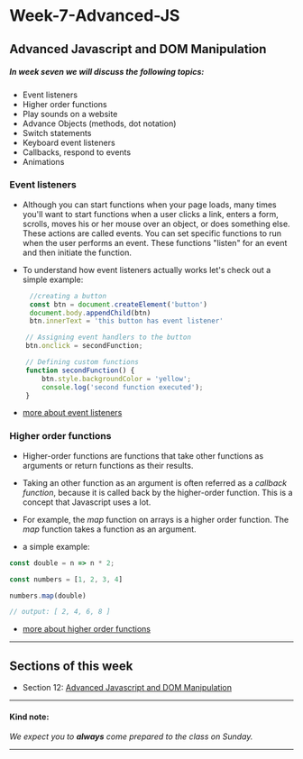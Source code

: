 # Week-7-Advanced-JS
## Advanced Javascript and DOM Manipulation

##### In week seven we will discuss the following topics:
- Event listeners
- Higher order functions
- Play sounds on a website
- Advance Objects (methods, dot notation)
- Switch statements
- Keyboard event listeners
- Callbacks, respond to events
- Animations

### Event listeners

+ Although you can start functions when your page loads, many times you'll want to start functions when a user clicks a link, enters a form, scrolls, moves his or her mouse over an object, or does something else. These actions are called events. You can set specific functions to run when the user performs an event. These functions "listen" for an event and then initiate the function.

- To understand how event listeners actually works let's check out a simple example:
```javascript
     //creating a button 
     const btn = document.createElement('button')
     document.body.appendChild(btn)
     btn.innerText = 'this button has event listener'

    // Assigning event handlers to the button
    btn.onclick = secondFunction;

    // Defining custom functions  
    function secondFunction() {
        btn.style.backgroundColor = 'yellow';
        console.log('second function executed');
    }
```

- [more about event listeners](https://developer.mozilla.org/en-US/docs/Web/API/EventTarget/addEventListener)


### Higher order functions

+ Higher-order functions are functions that take other functions as arguments or return functions as their results.

+ Taking an other function as an argument is often referred as a *callback function*, because it is called back by the higher-order function. This is a concept that Javascript uses a lot.

+ For example, the *map* function on arrays is a higher order function. The *map* function takes a function as an argument.

- a simple example:

```javascript
const double = n => n * 2;

const numbers = [1, 2, 3, 4]

numbers.map(double)

// output: [ 2, 4, 6, 8 ]
```

- [more about higher order functions](https://dev.to/damcosset/higher-order-functions-in-javascript-4j8b)

---

## Sections of this week

- Section 12: [Advanced Javascript and DOM Manipulation](https://www.udemy.com/the-complete-web-development-bootcamp/learn/lecture/12383928#overview)

--- 

#### Kind note:

*We expect you to **always** come prepared to the class on Sunday.*

---